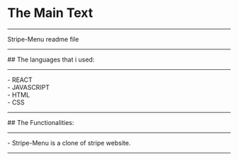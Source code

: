 # The Main Text 
<hr>
Stripe-Menu readme file
<hr>
## The languages that i used:
<hr>
- REACT <br>
- JAVASCRIPT <br>
- HTML <br>
- CSS <br>
<hr>
## The Functionalities:
<hr>
- Stripe-Menu is a clone of stripe website.<br>
<hr>
